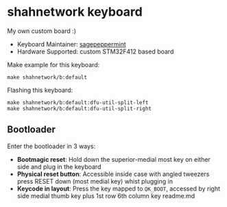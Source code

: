 # shahnetwork keyboard

My own custom board :)

* Keyboard Maintainer: [sagepeppermint](https://github.com/sagepeppermint)
* Hardware Supported: custom STM32F412 based board

Make example for this keyboard:

    make shahnetwork/b:default

Flashing this keyboard:

    make shahnetwork/b:default:dfu-util-split-left
    make shahnetwork/b:default:dfu-util-split-right

## Bootloader

Enter the bootloader in 3 ways:

* **Bootmagic reset**: Hold down the superior-medial most key on either side and plug in the keyboard
* **Physical reset button**: Accessible inside case with angled tweezers press RESET down (most medial key) whist plugging in
* **Keycode in layout**: Press the key mapped to `QK_BOOT`, accessed by right side medial thumb key plus 1st row 6th column key
readme.md